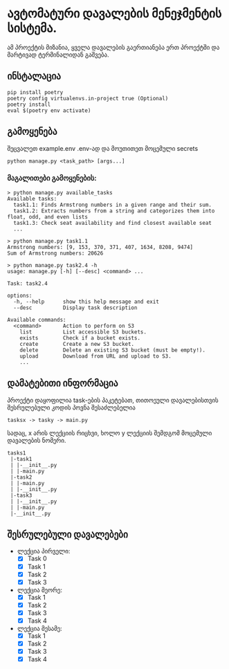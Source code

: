 # ავტომატური დავალების მენეჯმენტის სისტემა.

ამ პროექტის მიზანია, ყველა დავალების გაერთიანება ერთ პროექტში და მარტივად ტერმინალიდან გაშვება.

## ინსტალაცია

```
pip install poetry
poetry config virtualenvs.in-project true (Optional)
poetry install
eval $(poetry env activate)
```

## გამოყენება

შეცვალეთ example.env .env-ად და მოუთითეთ მოცემული secrets

```
python manage.py <task_path> [args...]

```

### მაგალითები გამოყენების:

```
> python manage.py available_tasks 
Available tasks:
  task1.1: Finds Armstrong numbers in a given range and their sum.
  task1.2: Extracts numbers from a string and categorizes them into float, odd, and even lists
  task1.3: Check seat availability and find closest available seat
  ...
```

```
> python manage.py task1.1                       
Armstrong numbers: [9, 153, 370, 371, 407, 1634, 8208, 9474]
Sum of Armstrong numbers: 20626
```

```
> python manage.py task2.4 -h                                      
usage: manage.py [-h] [--desc] <command> ...

Task: task2.4

options:
  -h, --help      show this help message and exit
  --desc          Display task description

Available commands:
  <command>       Action to perform on S3
    list          List accessible S3 buckets.
    exists        Check if a bucket exists.
    create        Create a new S3 bucket.
    delete        Delete an existing S3 bucket (must be empty!).
    upload        Download from URL and upload to S3.
    ...

```


## დამატებითი ინფორმაცია

პროექტი დაყოფილია task-ების პაკეტებათ, თითოეული დავალებისთვის შესრულებული კოდის პოვნა შესაძლებელია
```
tasksx -> tasky -> main.py
```
სადაც, x არის ლექციის რიცხვი, ხოლო y ლექციის შემდგომ მოცემული დავალების ნომერი.

```
tasks1
 |-task1
 | |-__init__.py
 | |-main.py
 |-task2
 | |-main.py
 | |-__init__.py
 |-task3
 | |-__init__.py
 | |-main.py
 |-__init__.py
 ```

## შესრულებული დავალებები
- ლექცია პირველი:
  - [x] Task 0
  - [x] Task 1
  - [x] Task 2
  - [x] Task 3

- ლექცია მეორე:
  - [x] Task 1
  - [x] Task 2
  - [x] Task 3
  - [x] Task 4

- ლექცია მესამე:
  - [x] Task 1
  - [x] Task 2
  - [x] Task 3
  - [x] Task 4
